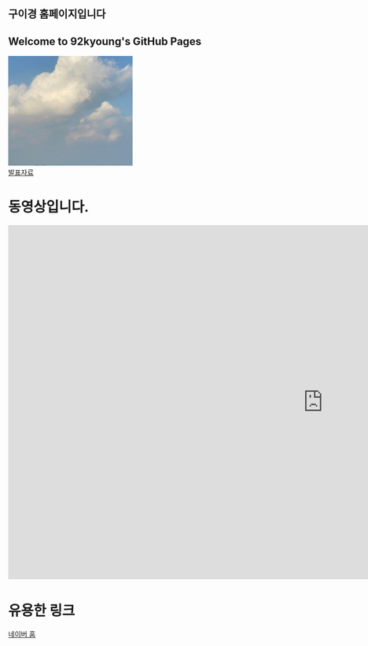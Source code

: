 ## 구이경 홈페이지입니다
## Welcome to 92kyoung's GitHub Pages

<img src="hi.png"/> <br>
[발표자료](/project.pptx) <br>

# 동영상입니다. 
<iframe width="1280" height="720" src="https://www.youtube.com/embed/mOajcjt8eeI" title="YouTube video player" frameborder="0" allow="accelerometer; autoplay; clipboard-write; encrypted-media; gyroscope; picture-in-picture" allowfullscreen></iframe>

# 유용한 링크
[네이버 홈](https://naver.com)


